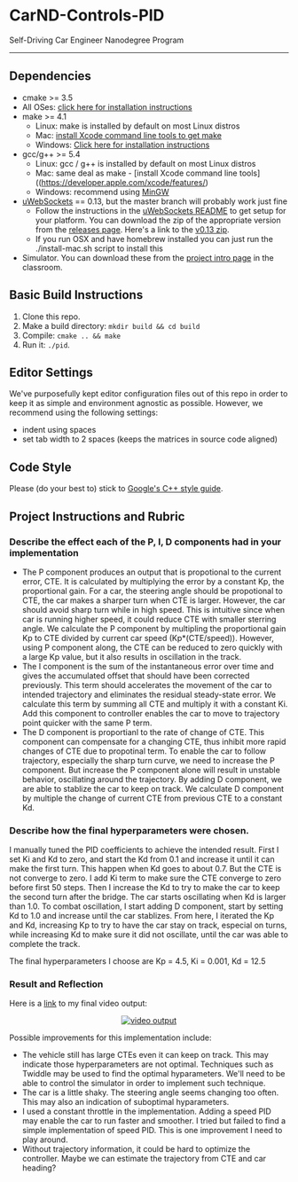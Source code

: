 # CarND-Controls-PID
Self-Driving Car Engineer Nanodegree Program

---

## Dependencies

* cmake >= 3.5
 * All OSes: [click here for installation instructions](https://cmake.org/install/)
* make >= 4.1
  * Linux: make is installed by default on most Linux distros
  * Mac: [install Xcode command line tools to get make](https://developer.apple.com/xcode/features/)
  * Windows: [Click here for installation instructions](http://gnuwin32.sourceforge.net/packages/make.htm)
* gcc/g++ >= 5.4
  * Linux: gcc / g++ is installed by default on most Linux distros
  * Mac: same deal as make - [install Xcode command line tools]((https://developer.apple.com/xcode/features/)
  * Windows: recommend using [MinGW](http://www.mingw.org/)
* [uWebSockets](https://github.com/uWebSockets/uWebSockets) == 0.13, but the master branch will probably work just fine
  * Follow the instructions in the [uWebSockets README](https://github.com/uWebSockets/uWebSockets/blob/master/README.md) to get setup for your platform. You can download the zip of the appropriate version from the [releases page](https://github.com/uWebSockets/uWebSockets/releases). Here's a link to the [v0.13 zip](https://github.com/uWebSockets/uWebSockets/archive/v0.13.0.zip).
  * If you run OSX and have homebrew installed you can just run the ./install-mac.sh script to install this
* Simulator. You can download these from the [project intro page](https://github.com/udacity/CarND-PID-Control-Project/releases) in the classroom.

## Basic Build Instructions

1. Clone this repo.
2. Make a build directory: `mkdir build && cd build`
3. Compile: `cmake .. && make`
4. Run it: `./pid`. 

## Editor Settings

We've purposefully kept editor configuration files out of this repo in order to
keep it as simple and environment agnostic as possible. However, we recommend
using the following settings:

* indent using spaces
* set tab width to 2 spaces (keeps the matrices in source code aligned)

## Code Style

Please (do your best to) stick to [Google's C++ style guide](https://google.github.io/styleguide/cppguide.html).

## Project Instructions and Rubric

### Describe the effect each of the P, I, D components had in your implementation

* The P component produces an output that is propotional to the current error, CTE. It is calculated by multiplying the error by a constant Kp, the proportional gain. For a car, the steering angle should be propotional to CTE, the car makes a sharper turn when CTE is larger. However, the car should avoid sharp turn while in high speed. This is intuitive since when car is running higher speed, it could reduce CTE with smaller sterring angle. We calculate the P component by multipling the proportional gain Kp to CTE divided by current car speed (Kp*(CTE/speed)). However, using P component along, the CTE can be reduced to zero quickly with a large Kp value, but it also results in oscillation in the track.
* The I component is the sum of the instantaneous error over time and gives the accumulated offset that should have been corrected previously. This term should accelerates the movement of the car to intended trajectory and eliminates the residual steady-state error. We calculate this term by summing all CTE and multiply it with a constant Ki. Add this component to controller enables the car to move to trajectory point quicker with the same P term.
* The D component is proportianl to the rate of change of CTE. This component can compensate for a changing CTE, thus inhibit more rapid changes of CTE due to propotinal term. To enable the car to follow trajectory, especially the sharp turn curve, we need to increase the P component. But increase the P component alone will result in unstable behavior, oscillating around the trajectory. By adding D component, we are able to stablize the car to keep on track.  We calculate D component by multiple the change of current CTE from previous CTE to a constant Kd.

### Describe how the final hyperparameters were chosen.

I manually tuned the PID coefficients to achieve the intended result. First I set Ki and Kd to zero, and start the Kd from 0.1 and increase it until it can make the first turn. This happen when Kd goes to about 0.7. But the CTE is not converge to zero. I add Ki term to make sure the CTE converge to zero before first 50 steps. Then I increase the Kd to try to make the car to keep the second turn after the bridge. The car starts oscillating when Kd is larger than 1.0. To combat oscillation, I start adding D component, start by setting Kd to 1.0 and increase until the car stablizes. From here, I iterated the Kp and Kd, increasing Kp to try to have the car stay on track, especial on turns, while increasing Kd to make sure it did not oscillate, until the car was able to complete the track.

The final hyperparameters I choose are Kp = 4.5, Ki = 0.001, Kd = 12.5

### Result and Reflection

Here is a [link](https://youtu.be/rzDsFfvd9T0) to my final video output:

<p align="center">
    <a href="https://www.youtube.com/watch?v=rzDsFfvd9T0">
        <img src="https://img.youtube.com/vi/rzDsFfvd9T0/0.jpg" alt="video output">
    </a>
</p>

Possible improvements for this implementation include:

* The vehicle still has large CTEs even it can keep on track. This may indicate those hyperparameters are not optimal. Techniques such as Twiddle may be used to find the optimal hyparameters. We'll need to be able to control the simulator in order to implement such technique.
* The car is a little shaky. The steering angle seems changing too often. This may also an indication of suboptimal hyparameters.
* I used a constant throttle in the implementation. Adding a speed PID may enable the car to run faster and smoother. I tried but failed to find a simple implementation of speed PID. This is one improvement I need to play around.
* Without trajectory information, it could be hard to optimize the controller. Maybe we can estimate the trajectory from CTE and car heading?

